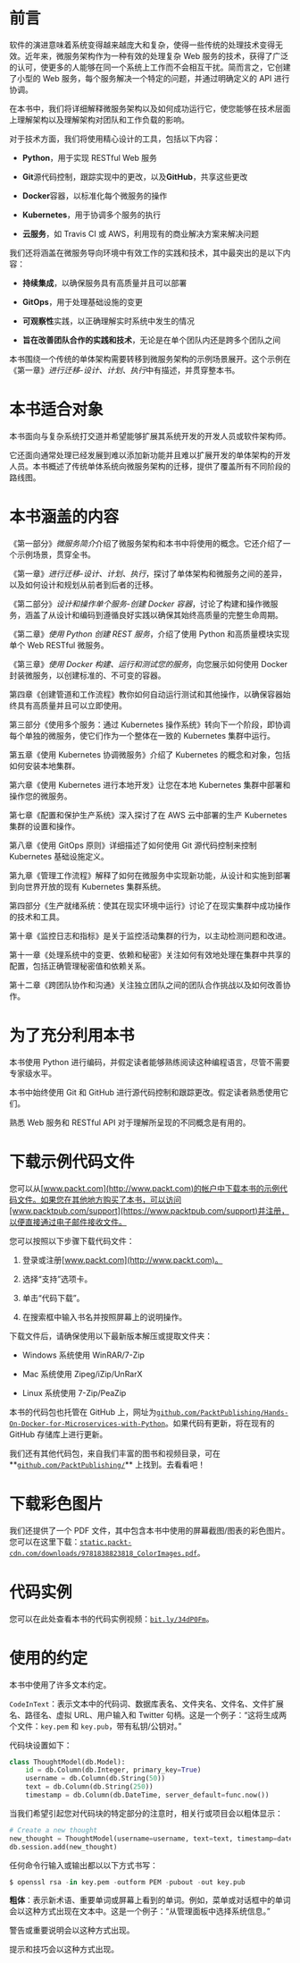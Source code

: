 # 前言

软件的演进意味着系统变得越来越庞大和复杂，使得一些传统的处理技术变得无效。近年来，微服务架构作为一种有效的处理复杂 Web 服务的技术，获得了广泛的认可，使更多的人能够在同一个系统上工作而不会相互干扰。简而言之，它创建了小型的 Web 服务，每个服务解决一个特定的问题，并通过明确定义的 API 进行协调。

在本书中，我们将详细解释微服务架构以及如何成功运行它，使您能够在技术层面上理解架构以及理解架构对团队和工作负载的影响。

对于技术方面，我们将使用精心设计的工具，包括以下内容：

+   **Python**，用于实现 RESTful Web 服务

+   **Git**源代码控制，跟踪实现中的更改，以及**GitHub**，共享这些更改

+   **Docker**容器，以标准化每个微服务的操作

+   **Kubernetes**，用于协调多个服务的执行

+   **云服务**，如 Travis CI 或 AWS，利用现有的商业解决方案来解决问题

我们还将涵盖在微服务导向环境中有效工作的实践和技术，其中最突出的是以下内容：

+   **持续集成**，以确保服务具有高质量并且可以部署

+   **GitOps**，用于处理基础设施的变更

+   **可观察性**实践，以正确理解实时系统中发生的情况

+   **旨在改善团队合作的实践和技术**，无论是在单个团队内还是跨多个团队之间

本书围绕一个传统的单体架构需要转移到微服务架构的示例场景展开。这个示例在《第一章》*进行迁移-设计、计划、执行*中有描述，并贯穿整本书。

# 本书适合对象

本书面向与复杂系统打交道并希望能够扩展其系统开发的开发人员或软件架构师。

它还面向通常处理已经发展到难以添加新功能并且难以扩展开发的单体架构的开发人员。本书概述了传统单体系统向微服务架构的迁移，提供了覆盖所有不同阶段的路线图。

# 本书涵盖的内容

《第一部分》*微服务简介*介绍了微服务架构和本书中将使用的概念。它还介绍了一个示例场景，贯穿全书。

《第一章》*进行迁移-设计、计划、执行*，探讨了单体架构和微服务之间的差异，以及如何设计和规划从前者到后者的迁移。

《第二部分》*设计和操作单个服务-创建 Docker 容器*，讨论了构建和操作微服务，涵盖了从设计和编码到遵循良好实践以确保其始终高质量的完整生命周期。

《第二章》*使用 Python 创建 REST 服务*，介绍了使用 Python 和高质量模块实现单个 Web RESTful 微服务。

《第三章》*使用 Docker 构建、运行和测试您的服务*，向您展示如何使用 Docker 封装微服务，以创建标准的、不可变的容器。

第四章《创建管道和工作流程》教你如何自动运行测试和其他操作，以确保容器始终具有高质量并且可以立即使用。

第三部分《使用多个服务：通过 Kubernetes 操作系统》转向下一个阶段，即协调每个单独的微服务，使它们作为一个整体在一致的 Kubernetes 集群中运行。

第五章《使用 Kubernetes 协调微服务》介绍了 Kubernetes 的概念和对象，包括如何安装本地集群。

第六章《使用 Kubernetes 进行本地开发》让您在本地 Kubernetes 集群中部署和操作您的微服务。

第七章《配置和保护生产系统》深入探讨了在 AWS 云中部署的生产 Kubernetes 集群的设置和操作。

第八章《使用 GitOps 原则》详细描述了如何使用 Git 源代码控制来控制 Kubernetes 基础设施定义。

第九章《管理工作流程》解释了如何在微服务中实现新功能，从设计和实施到部署到向世界开放的现有 Kubernetes 集群系统。

第四部分《生产就绪系统：使其在现实环境中运行》讨论了在现实集群中成功操作的技术和工具。

第十章《监控日志和指标》是关于监控活动集群的行为，以主动检测问题和改进。

第十一章《处理系统中的变更、依赖和秘密》关注如何有效地处理在集群中共享的配置，包括正确管理秘密值和依赖关系。

第十二章《跨团队协作和沟通》关注独立团队之间的团队合作挑战以及如何改善协作。

# 为了充分利用本书

本书使用 Python 进行编码，并假定读者能够熟练阅读这种编程语言，尽管不需要专家级水平。

本书中始终使用 Git 和 GitHub 进行源代码控制和跟踪更改。假定读者熟悉使用它们。

熟悉 Web 服务和 RESTful API 对于理解所呈现的不同概念是有用的。

# 下载示例代码文件

您可以从[www.packt.com](http://www.packt.com)的帐户中下载本书的示例代码文件。如果您在其他地方购买了本书，可以访问[www.packtpub.com/support](https://www.packtpub.com/support)并注册，以便直接通过电子邮件接收文件。

您可以按照以下步骤下载代码文件：

1.  登录或注册[www.packt.com](http://www.packt.com)。

1.  选择“支持”选项卡。

1.  单击“代码下载”。

1.  在搜索框中输入书名并按照屏幕上的说明操作。

下载文件后，请确保使用以下最新版本解压或提取文件夹：

+   Windows 系统使用 WinRAR/7-Zip

+   Mac 系统使用 Zipeg/iZip/UnRarX

+   Linux 系统使用 7-Zip/PeaZip

本书的代码包也托管在 GitHub 上，网址为[`github.com/PacktPublishing/Hands-On-Docker-for-Microservices-with-Python`](https://github.com/PacktPublishing/Hands-On-Docker-for-Microservices-with-Python)。如果代码有更新，将在现有的 GitHub 存储库上进行更新。

我们还有其他代码包，来自我们丰富的图书和视频目录，可在**[`github.com/PacktPublishing/`](https://github.com/PacktPublishing/)** 上找到。去看看吧！

# 下载彩色图片

我们还提供了一个 PDF 文件，其中包含本书中使用的屏幕截图/图表的彩色图片。您可以在这里下载：[`static.packt-cdn.com/downloads/9781838823818_ColorImages.pdf`](https://static.packt-cdn.com/downloads/9781838823818_ColorImages.pdf)。

# 代码实例

您可以在此处查看本书的代码实例视频：[`bit.ly/34dP0Fm`](http://bit.ly/34dP0Fm)。

# 使用的约定

本书中使用了许多文本约定。

`CodeInText`：表示文本中的代码词、数据库表名、文件夹名、文件名、文件扩展名、路径名、虚拟 URL、用户输入和 Twitter 句柄。这是一个例子：“这将生成两个文件：`key.pem` 和 `key.pub`，带有私钥/公钥对。”

代码块设置如下：

```py
class ThoughtModel(db.Model):
    id = db.Column(db.Integer, primary_key=True)
    username = db.Column(db.String(50))
    text = db.Column(db.String(250))
    timestamp = db.Column(db.DateTime, server_default=func.now())
```

当我们希望引起您对代码块的特定部分的注意时，相关行或项目会以粗体显示：

```py
# Create a new thought
new_thought = ThoughtModel(username=username, text=text, timestamp=datetime.utcnow())
db.session.add(new_thought)
```

任何命令行输入或输出都以以下方式书写：

```py
$ openssl rsa -in key.pem -outform PEM -pubout -out key.pub
```

**粗体**：表示新术语、重要单词或屏幕上看到的单词。例如，菜单或对话框中的单词会以这种方式出现在文本中。这是一个例子：“从管理面板中选择系统信息。”

警告或重要说明会以这种方式出现。

提示和技巧会以这种方式出现。
